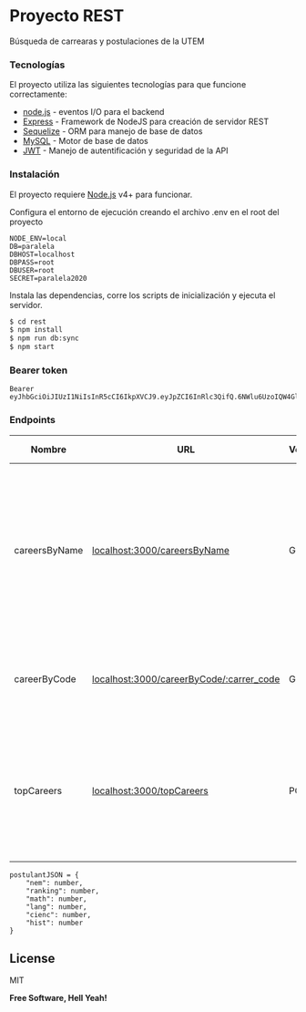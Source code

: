# Proyecto REST

Búsqueda de carrearas y postulaciones de la UTEM

### Tecnologías
El proyecto utiliza las siguientes tecnologías para que funcione correctamente:

* [node.js] - eventos I/O para el backend
* [Express] - Framework de NodeJS para creación de servidor REST
* [Sequelize] - ORM para manejo de base de datos
* [MySQL] - Motor de base de datos
* [JWT] - Manejo de autentificación y seguridad de la API

### Instalación

El proyecto requiere [Node.js](https://nodejs.org/) v4+ para funcionar.

Configura el entorno de ejecución creando el archivo .env en el root del proyecto

```
NODE_ENV=local
DB=paralela
DBHOST=localhost
DBPASS=root
DBUSER=root
SECRET=paralela2020
```

Instala las dependencias, corre los scripts de inicialización y ejecuta el servidor.

```sh
$ cd rest
$ npm install
$ npm run db:sync
$ npm start
```

### Bearer token
```
Bearer eyJhbGciOiJIUzI1NiIsInR5cCI6IkpXVCJ9.eyJpZCI6InRlc3QifQ.6NWlu6UzoIQW4GlN1nNjboZQLX65BUq8NrfIRzLerUM
```

### Endpoints


| Nombre        | URL                     | Verbo | Descripción | Query Params | Tipo | Body
| ---------     | ----------------------- | ----- | ----------- | -----| ---| ----|
| careersByName | [localhost:3000/careersByName][careersByName] | GET   | Consultar los puntajes de postulación para algunas (una o más) carreras en función de ciertos valores que pueden o no pueden estar presente. | careerNames | string[] | -
| careerByCode  | [localhost:3000/careerByCode/:carrer_code][careerByCode] | GET   | Consultar los puntajes de postulación para una carrera específica | code | number | -
| topCareers    | [localhost:3000/topCareers][topCareers] | POST  | Consultar en base a puntajes puntajes, las 10 carreras en las que   mejores opciones se tiene para postular a la Universidad. | - | - | postulant object {}

```
postulantJSON = {
    "nem": number,
    "ranking": number,
    "math": number,
    "lang": number,
    "cienc": number,
    "hist": number
}
```




## License

MIT

**Free Software, Hell Yeah!**

[//]: # "These are reference links used in the body of this note and get stripped out when the markdown processor does its job. There is no need to format nicely because it shouldn't be seen. Thanks SO - http://stackoverflow.com/questions/4823468/store-comments-in-markdown-syntax"
[dill]: https://github.com/joemccann/dillinger
[git-repo-url]: https://github.com/joemccann/dillinger.git
[john gruber]: http://daringfireball.net
[df1]: http://daringfireball.net/projects/markdown/
[markdown-it]: https://github.com/markdown-it/markdown-it
[ace editor]: http://ace.ajax.org
[node.js]: http://nodejs.org
[twitter bootstrap]: http://twitter.github.com/bootstrap/
[jquery]: http://jquery.com
[@tjholowaychuk]: http://twitter.com/tjholowaychuk
[express]: http://expressjs.com
[angularjs]: http://angularjs.org
[gulp]: http://gulpjs.com
[careersByName]: http://localhost:3000/careersByName
[careerByCode]: http://localhost:3000/careerByCode/21041
[topCareers]: http://localhost:3000/topCareers
[plod]: https://github.com/joemccann/dillinger/tree/master/plugins/onedrive/README.md
[plme]: https://github.com/joemccann/dillinger/tree/master/plugins/medium/README.md
[plga]: https://github.com/RahulHP/dillinger/blob/master/plugins/googleanalytics/README.md
[Sequelize]: https://sequelize.org/
[MySQL]: https://www.mysql.com/
[JWT]: https://jwt.io/
